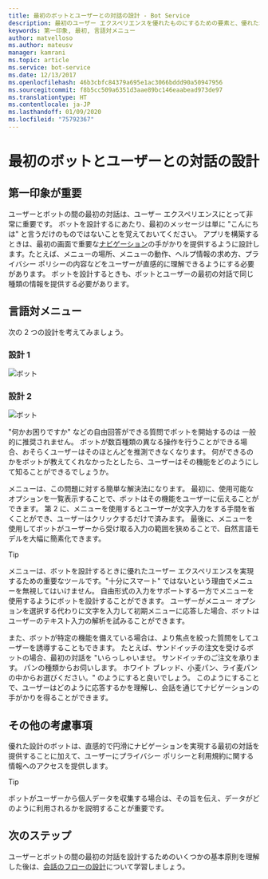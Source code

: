 ```yaml
---
title: 最初のボットとユーザーとの対話の設計 - Bot Service
description: 最初のユーザー エクスペリエンスを優れたものにするための要素と、優れたボットの設計方法について説明します。
keywords: 第一印象, 最初, 言語対メニュー
author: matvelloso
ms.author: mateusv
manager: kamrani
ms.topic: article
ms.service: bot-service
ms.date: 12/13/2017
ms.openlocfilehash: 46b3cbfc84379a695e1ac3066bddd90a50947956
ms.sourcegitcommit: f8b5cc509a6351d3aae89bc146eaabead973de97
ms.translationtype: HT
ms.contentlocale: ja-JP
ms.lasthandoff: 01/09/2020
ms.locfileid: "75792367"
---
```

# <a name="design-a-bots-first-user-interaction"></a>最初のボットとユーザーとの対話の設計

## <a name="first-impressions-matter"></a>第一印象が重要

ユーザーとボットの間の最初の対話は、ユーザー エクスペリエンスにとって非常に重要です。 ボットを設計するにあたり、最初のメッセージは単に "こんにちは" と言うだけのものではないことを覚えておいてください。 アプリを構築するときは、最初の画面で重要な[ナビゲーション](bot-service-design-navigation.md)の手がかりを提供するように設計します。たとえば、メニューの場所、メニューの動作、ヘルプ情報の求め方、プライバシー ポリシーの内容などをユーザーが直感的に理解できるようにする必要があります。 ボットを設計するときも、ボットとユーザーの最初の対話で同じ種類の情報を提供する必要があります。 

## <a name="language-versus-menus"></a>言語対メニュー 

次の 2 つの設計を考えてみましょう。

### <a name="design-1"></a>設計 1

![ボット](~/media/bot-service-design-first-interaction/hello1.png)


### <a name="design-2"></a>設計 2

![ボット](~/media/bot-service-design-first-interaction/hello2.png)

"何かお困りですか" などの自由回答ができる質問でボットを開始するのは 一般的に推奨されません。 ボットが数百種類の異なる操作を行うことができる場合、おそらくユーザーはそのほとんどを推測できなくなります。 何ができるのかをボットが教えてくれなかったとしたら、ユーザーはその機能をどのようにして知ることができるでしょうか。

メニューは、この問題に対する簡単な解決法になります。 最初に、使用可能なオプションを一覧表示することで、ボットはその機能をユーザーに伝えることができます。 第 2 に、メニューを使用するとユーザーが文字入力をする手間を省くことができ、ユーザーはクリックするだけで済みます。 最後に、メニューを使用してボットがユーザーから受け取る入力の範囲を狭めることで、自然言語モデルを大幅に簡素化できます。 

> [!TIP]
> メニューは、ボットを設計するときに優れたユーザー エクスペリエンスを実現するための重要なツールです。"十分にスマート" ではないという理由でメニューを無視してはいけません。 自由形式の入力をサポートする一方でメニューを使用するようにボットを設計することができます。 ユーザーがメニュー オプションを選択する代わりに文字を入力して初期メニューに応答した場合、ボットはユーザーのテキスト入力の解析を試みることができます。 

また、ボットが特定の機能を備えている場合は、より焦点を絞った質問をしてユーザーを誘導することもできます。 たとえば、サンドイッチの注文を受けるボットの場合、最初の対話を "いらっしゃいませ。 サンドイッチのご注文を承ります。 パンの種類からお伺いします。 ホワイト ブレッド、小麦パン、ライ麦パンの中からお選びください。" のようにすると良いでしょう。 このようにすることで、ユーザーはどのように応答するかを理解し、会話を通じてナビゲーションの手がかりを得ることができます。

## <a name="other-considerations"></a>その他の考慮事項

優れた設計のボットは、直感的で円滑にナビゲーションを実現する最初の対話を提供することに加えて、ユーザーにプライバシー ポリシーと利用規約に関する情報へのアクセスを提供します。 

> [!TIP]
> ボットがユーザーから個人データを収集する場合は、その旨を伝え、データがどのように利用されるかを説明することが重要です。

## <a name="next-steps"></a>次のステップ

ユーザーとボットの間の最初の対話を設計するためのいくつかの基本原則を理解した後は、[会話のフローの設計](~/bot-service-design-conversation-flow.md)について学習しましょう。
